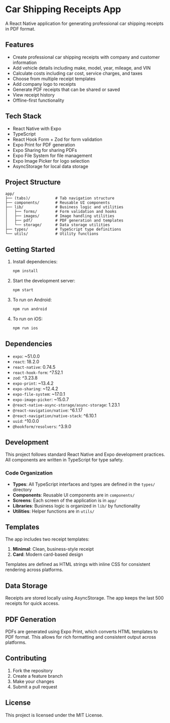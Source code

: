 # Car Shipping Receipts App

A React Native application for generating professional car shipping receipts in PDF format.

## Features

- Create professional car shipping receipts with company and customer information
- Add vehicle details including make, model, year, mileage, and VIN
- Calculate costs including car cost, service charges, and taxes
- Choose from multiple receipt templates
- Add company logo to receipts
- Generate PDF receipts that can be shared or saved
- View receipt history
- Offline-first functionality

## Tech Stack

- React Native with Expo
- TypeScript
- React Hook Form + Zod for form validation
- Expo Print for PDF generation
- Expo Sharing for sharing PDFs
- Expo File System for file management
- Expo Image Picker for logo selection
- AsyncStorage for local data storage

## Project Structure

```
app/
├── (tabs)/           # Tab navigation structure
├── components/       # Reusable UI components
├── lib/              # Business logic and utilities
│   ├── forms/        # Form validation and hooks
│   ├── images/       # Image handling utilities
│   ├── pdf/          # PDF generation and templates
│   └── storage/      # Data storage utilities
├── types/            # TypeScript type definitions
└── utils/            # Utility functions
```

## Getting Started

1. Install dependencies:
   ```bash
   npm install
   ```

2. Start the development server:
   ```bash
   npm start
   ```

3. To run on Android:
   ```bash
   npm run android
   ```

4. To run on iOS:
   ```bash
   npm run ios
   ```

## Dependencies

- `expo`: ~51.0.0
- `react`: 18.2.0
- `react-native`: 0.74.5
- `react-hook-form`: ^7.52.1
- `zod`: ^3.23.8
- `expo-print`: ~13.4.2
- `expo-sharing`: ~12.4.2
- `expo-file-system`: ~17.0.1
- `expo-image-picker`: ~15.0.7
- `@react-native-async-storage/async-storage`: 1.23.1
- `@react-navigation/native`: ^6.1.17
- `@react-navigation/native-stack`: ^6.10.1
- `uuid`: ^10.0.0
- `@hookform/resolvers`: ^3.9.0

## Development

This project follows standard React Native and Expo development practices. All components are written in TypeScript for type safety.

### Code Organization

- **Types**: All TypeScript interfaces and types are defined in the `types/` directory
- **Components**: Reusable UI components are in `components/`
- **Screens**: Each screen of the application is in `app/`
- **Libraries**: Business logic is organized in `lib/` by functionality
- **Utilities**: Helper functions are in `utils/`

## Templates

The app includes two receipt templates:

1. **Minimal**: Clean, business-style receipt
2. **Card**: Modern card-based design

Templates are defined as HTML strings with inline CSS for consistent rendering across platforms.

## Data Storage

Receipts are stored locally using AsyncStorage. The app keeps the last 500 receipts for quick access.

## PDF Generation

PDFs are generated using Expo Print, which converts HTML templates to PDF format. This allows for rich formatting and consistent output across platforms.

## Contributing

1. Fork the repository
2. Create a feature branch
3. Make your changes
4. Submit a pull request

## License

This project is licensed under the MIT License.